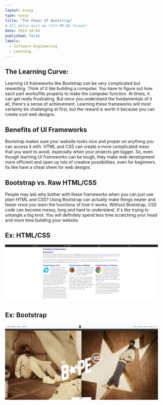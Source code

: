 ```yaml
---
layout: essay
type: essay
title: "The Power Of Bootstrap"
# All dates must be YYYY-MM-DD format!
date: 2023-10-04
published: false
labels:
  - Software Engineering
  - Learning
---
```



## The Learning Curve:
Learning UI frameworks like Bootstrap can be very complicated but rewarding. Think of it like building a computer. You have to figure out how each part works/fits properly to make the computer function. At times, it can get really frustrating. But once you understand the fundamentals of it all, there's a sense of achievement.  Learning these frameworks will most certainly be challenging at first, but the reward is worth it because you can create cool web designs.

## Benefits of UI Frameworks
Bootstrap makes sure your website looks nice and proper on anything you can access it with. HTML and CSS can create a more complicated mess that you want to avoid, especially when your projects get bigger. So, even though learning UI frameworks can be tough, they make web development more efficient and open up lots of creative possibilities, even for beginners. Its like have a cheat sheet for web designs

## Bootstrap vs. Raw HTML/CSS
People may ask why bother with these frameworks when you can just use plain HTML and CSS? Using Bootstrap can actually make things neater and faster once you learn the functions of how it works. Without Bootstrap, CSS code can become messy, long and hard to understand. It's like trying to untangle a big knot. You will definitely spend less time scratching your head and more time building your website. 



## Ex: HTML/CSS
<img width="1000px" src="../img/My Browser History.png" class="img-thumbnail" >

## Ex: Bootstrap
<img width="1000px" src="../img/Mine 1.png" class="img-thumbnail" >








